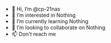 - 👋 Hi, I’m @cp-21nas
- 👀 I’m interested in Nothing
- 🌱 I’m currently learning Nothing
- 💞️ I’m looking to collaborate on Nothing
- 📫 Don't reach me 

<!---

--->
